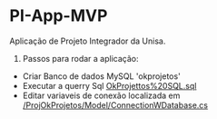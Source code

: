 # PI-App-MVP
Aplicação de Projeto Integrador da Unisa.
1. Passos para rodar a aplicação:
- Criar Banco de dados MySQL 'okprojetos'
- Executar a querry Sql [OkProjettos%20SQL.sql](OkProjettos%20SQL.sql)
- Editar variaveis de conexão localizada em [/ProjOkProjetos/Model/ConnectionWDatabase.cs](/ProjOkProjetos/Model/ConnectionWDatabase.cs)
